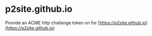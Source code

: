 # p2site.github.io

Provide an ACME http challenge token on for [https://p2site.github.io](https://p2site.github.io)
